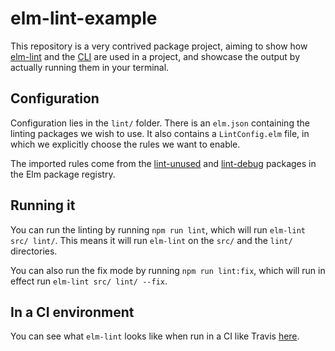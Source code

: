 # elm-lint-example

This repository is a very contrived package project, aiming to show how [elm-lint](https://package.elm-lang.org/packages/jfmengels/elm-lint/latest/) and the [CLI](https://www.npmjs.com/package/@jfmengels/elm-lint) are used in a project, and showcase the output by actually running them in your terminal.

## Configuration

Configuration lies in the `lint/` folder. There is an `elm.json` containing the linting packages we wish to use. It also contains a `LintConfig.elm` file, in which we explicitly choose the rules we want to enable.

The imported rules come from the [lint-unused](https://package.elm-lang.org/packages/jfmengels/lint-unused/latest) and [lint-debug](https://package.elm-lang.org/packages/jfmengels/lint-debug/latest) packages in the Elm package registry.

## Running it

You can run the linting by running `npm run lint`, which will run `elm-lint src/ lint/`. This means it will run `elm-lint` on the `src/` and the `lint/` directories.

You can also run the fix mode by running `npm run lint:fix`, which will run in effect run `elm-lint src/ lint/ --fix`.

## In a CI environment

You can see what `elm-lint` looks like when run in a CI like Travis [here](https://travis-ci.com/jfmengels/elm-lint-example).
